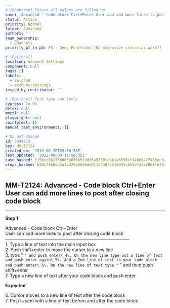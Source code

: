 ```yaml
---
# (Required) Ensure all values are filled up
name: 'Advanced - Code block Ctrl+Enter User can add more lines to post after closing code block'
status: Active
priority: Normal
folder: Advanced
authors: ''
team_ownership:
  - Channels
priority_p1_to_p4: P3 - Deep Functions (Do extensive scenarios work?)

# (Optional)
location: Account Settings
component: null
tags: []
labels:
  - se-prod
  - account-settings
tested_by_contributor: ''

# (Optional) Test type and tools
cypress: To Do
detox: null
mmctl: null
playwright: null
rainforest: []
manual_test_environments: []

# Do not change
id: 5444672
key: MM-T2124
created_on: '2020-05-20T05:50:58Z'
last_updated: '2022-09-09T17:58:35Z'
case_hashed: 115bea0b173d005b076691ddf6a92801cbb1a6530cf140d6427433ecb409d2726dbb5d8286594835981dc1c55d32fcf8
steps_hashed: b58c7168eb3afa325b0b50d0d11d748fc51d935c853b7afaf86ff6f840156c2bf8fb5e53482a22b891c49f3552cfbfe5
---
```


<!-- (Auto-generated) Based on frontmatter's "key" and "name" -->

## MM-T2124: Advanced - Code block Ctrl+Enter User can add more lines to post after closing code block

---

**Step 1**

Advanced - Code block Ctrl+Enter\
User can add more lines to post after closing code block\
————————————————————————————\
1\. Type a line of text into the main input box\
2\. Push shift+enter to move the cursor to a new line\
3\. type " `" and push enter\ 4\. On the new line type out a line of text and push enter again\ 5\. Add a 2nd line of text to your code block and push enter\ 6\. On the new line of text type "` " and then push shift+enter\
7\. Type a new line of text after your code block and push enter

**Expected**

6\. Cursor moves to a new line of text after the code block\
7\. Post is sent with a line of text before and after the code block
